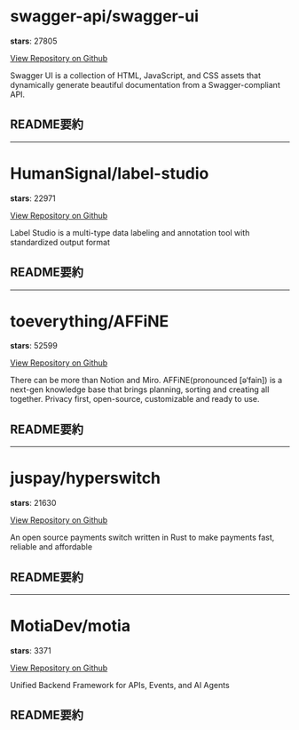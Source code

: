 
# swagger-api/swagger-ui

**stars**: 27805

[View Repository on Github](https://github.com/swagger-api/swagger-ui)

Swagger UI is a collection of HTML, JavaScript, and CSS assets that dynamically generate beautiful documentation from a Swagger-compliant API.

## README要約


---

# HumanSignal/label-studio

**stars**: 22971

[View Repository on Github](https://github.com/HumanSignal/label-studio)

Label Studio is a multi-type data labeling and annotation tool with standardized output format

## README要約


---

# toeverything/AFFiNE

**stars**: 52599

[View Repository on Github](https://github.com/toeverything/AFFiNE)

There can be more than Notion and Miro. AFFiNE(pronounced [ə‘fain]) is a next-gen knowledge base that brings planning, sorting and creating all together. Privacy first, open-source, customizable and ready to use.

## README要約


---

# juspay/hyperswitch

**stars**: 21630

[View Repository on Github](https://github.com/juspay/hyperswitch)

An open source payments switch written in Rust to make payments fast, reliable and affordable

## README要約


---

# MotiaDev/motia

**stars**: 3371

[View Repository on Github](https://github.com/MotiaDev/motia)

Unified Backend Framework for APIs, Events, and AI Agents

## README要約


